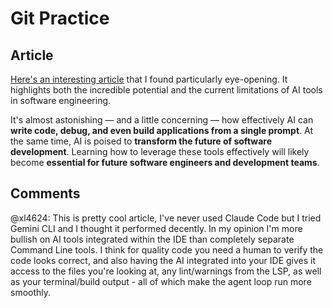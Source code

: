# Git Practice

## Article
[Here's an interesting article](https://medium.com/@dan.avila7/claude-code-from-zero-to-hero-bebe2436ac32) that I found particularly eye-opening. It highlights both the incredible potential and the current limitations of AI tools in software engineering. 

It's almost astonishing — and a little concerning — how effectively AI can **write code, debug, and even build applications from a single prompt**. At the same time, AI is poised to **transform the future of software development**. Learning how to leverage these tools effectively will likely become **essential for future software engineers and development teams**.

## Comments

@xl4624: This is pretty cool article, I've never used Claude Code but I tried Gemini CLI and I thought it performed decently. In my opinion I'm more bullish on AI tools integrated within the IDE than completely separate Command Line tools. I think for quality code you need a human to verify the code looks correct, and also having the AI integrated into your IDE gives it access to the files you're looking at, any lint/warnings from the LSP, as well as your terminal/build output - all of which make the agent loop run more smoothly.
